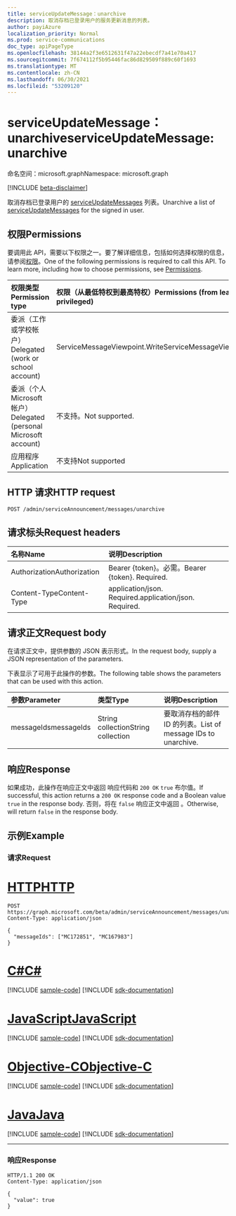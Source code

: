 ```yaml
---
title: serviceUpdateMessage：unarchive
description: 取消存档已登录用户的服务更新消息的列表。
author: payiAzure
localization_priority: Normal
ms.prod: service-communications
doc_type: apiPageType
ms.openlocfilehash: 38144a2f3e6512631f47a22ebecdf7a41e70a417
ms.sourcegitcommit: 7f674112f5b95446fac86d829509f889c60f1693
ms.translationtype: MT
ms.contentlocale: zh-CN
ms.lasthandoff: 06/30/2021
ms.locfileid: "53209120"
---
```

# <a name="serviceupdatemessage-unarchive"></a><span data-ttu-id="04e3c-103">serviceUpdateMessage：unarchive</span><span class="sxs-lookup"><span data-stu-id="04e3c-103">serviceUpdateMessage: unarchive</span></span>
<span data-ttu-id="04e3c-104">命名空间：microsoft.graph</span><span class="sxs-lookup"><span data-stu-id="04e3c-104">Namespace: microsoft.graph</span></span>

[!INCLUDE [beta-disclaimer](../../includes/beta-disclaimer.md)]

<span data-ttu-id="04e3c-105">取消存档已登录用户的 [serviceUpdateMessages](../resources/serviceupdatemessage.md) 列表。</span><span class="sxs-lookup"><span data-stu-id="04e3c-105">Unarchive a list of [serviceUpdateMessages](../resources/serviceupdatemessage.md) for the signed in user.</span></span>

## <a name="permissions"></a><span data-ttu-id="04e3c-106">权限</span><span class="sxs-lookup"><span data-stu-id="04e3c-106">Permissions</span></span>
<span data-ttu-id="04e3c-p101">要调用此 API，需要以下权限之一。要了解详细信息，包括如何选择权限的信息，请参阅[权限](/graph/permissions-reference)。</span><span class="sxs-lookup"><span data-stu-id="04e3c-p101">One of the following permissions is required to call this API. To learn more, including how to choose permissions, see [Permissions](/graph/permissions-reference).</span></span>

|<span data-ttu-id="04e3c-109">权限类型</span><span class="sxs-lookup"><span data-stu-id="04e3c-109">Permission type</span></span>|<span data-ttu-id="04e3c-110">权限（从最低特权到最高特权）</span><span class="sxs-lookup"><span data-stu-id="04e3c-110">Permissions (from least to most privileged)</span></span>|
|:---|:---|
|<span data-ttu-id="04e3c-111">委派（工作或学校帐户）</span><span class="sxs-lookup"><span data-stu-id="04e3c-111">Delegated (work or school account)</span></span>|<span data-ttu-id="04e3c-112">ServiceMessageViewpoint.Write</span><span class="sxs-lookup"><span data-stu-id="04e3c-112">ServiceMessageViewpoint.Write</span></span>|
|<span data-ttu-id="04e3c-113">委派（个人 Microsoft 帐户）</span><span class="sxs-lookup"><span data-stu-id="04e3c-113">Delegated (personal Microsoft account)</span></span>|<span data-ttu-id="04e3c-114">不支持。</span><span class="sxs-lookup"><span data-stu-id="04e3c-114">Not supported.</span></span>|
|<span data-ttu-id="04e3c-115">应用程序</span><span class="sxs-lookup"><span data-stu-id="04e3c-115">Application</span></span>|<span data-ttu-id="04e3c-116">不支持</span><span class="sxs-lookup"><span data-stu-id="04e3c-116">Not supported</span></span>|

## <a name="http-request"></a><span data-ttu-id="04e3c-117">HTTP 请求</span><span class="sxs-lookup"><span data-stu-id="04e3c-117">HTTP request</span></span>

<!-- {
  "blockType": "ignored"
}
-->
``` http
POST /admin/serviceAnnouncement/messages/unarchive
```

## <a name="request-headers"></a><span data-ttu-id="04e3c-118">请求标头</span><span class="sxs-lookup"><span data-stu-id="04e3c-118">Request headers</span></span>
|<span data-ttu-id="04e3c-119">名称</span><span class="sxs-lookup"><span data-stu-id="04e3c-119">Name</span></span>|<span data-ttu-id="04e3c-120">说明</span><span class="sxs-lookup"><span data-stu-id="04e3c-120">Description</span></span>|
|:---|:---|
|<span data-ttu-id="04e3c-121">Authorization</span><span class="sxs-lookup"><span data-stu-id="04e3c-121">Authorization</span></span>|<span data-ttu-id="04e3c-p102">Bearer {token}。必需。</span><span class="sxs-lookup"><span data-stu-id="04e3c-p102">Bearer {token}. Required.</span></span>|
|<span data-ttu-id="04e3c-124">Content-Type</span><span class="sxs-lookup"><span data-stu-id="04e3c-124">Content-Type</span></span>|<span data-ttu-id="04e3c-p103">application/json. Required.</span><span class="sxs-lookup"><span data-stu-id="04e3c-p103">application/json. Required.</span></span>|

## <a name="request-body"></a><span data-ttu-id="04e3c-127">请求正文</span><span class="sxs-lookup"><span data-stu-id="04e3c-127">Request body</span></span>
<span data-ttu-id="04e3c-128">在请求正文中，提供参数的 JSON 表示形式。</span><span class="sxs-lookup"><span data-stu-id="04e3c-128">In the request body, supply a JSON representation of the parameters.</span></span>

<span data-ttu-id="04e3c-129">下表显示了可用于此操作的参数。</span><span class="sxs-lookup"><span data-stu-id="04e3c-129">The following table shows the parameters that can be used with this action.</span></span>

|<span data-ttu-id="04e3c-130">参数</span><span class="sxs-lookup"><span data-stu-id="04e3c-130">Parameter</span></span>|<span data-ttu-id="04e3c-131">类型</span><span class="sxs-lookup"><span data-stu-id="04e3c-131">Type</span></span>|<span data-ttu-id="04e3c-132">说明</span><span class="sxs-lookup"><span data-stu-id="04e3c-132">Description</span></span>|
|:---|:---|:---|
|<span data-ttu-id="04e3c-133">messageIds</span><span class="sxs-lookup"><span data-stu-id="04e3c-133">messageIds</span></span>|<span data-ttu-id="04e3c-134">String collection</span><span class="sxs-lookup"><span data-stu-id="04e3c-134">String collection</span></span>|<span data-ttu-id="04e3c-135">要取消存档的邮件 ID 的列表。</span><span class="sxs-lookup"><span data-stu-id="04e3c-135">List of message IDs to unarchive.</span></span>|

## <a name="response"></a><span data-ttu-id="04e3c-136">响应</span><span class="sxs-lookup"><span data-stu-id="04e3c-136">Response</span></span>

<span data-ttu-id="04e3c-137">如果成功，此操作在响应正文中返回 响应代码和 `200 OK` `true` 布尔值。</span><span class="sxs-lookup"><span data-stu-id="04e3c-137">If successful, this action returns a `200 OK` response code and a Boolean value `true` in the response body.</span></span> <span data-ttu-id="04e3c-138">否则，将在 `false` 响应正文中返回 。</span><span class="sxs-lookup"><span data-stu-id="04e3c-138">Otherwise, will return `false` in the response body.</span></span>

## <a name="example"></a><span data-ttu-id="04e3c-139">示例</span><span class="sxs-lookup"><span data-stu-id="04e3c-139">Example</span></span>

### <a name="request"></a><span data-ttu-id="04e3c-140">请求</span><span class="sxs-lookup"><span data-stu-id="04e3c-140">Request</span></span>

# <a name="http"></a>[<span data-ttu-id="04e3c-141">HTTP</span><span class="sxs-lookup"><span data-stu-id="04e3c-141">HTTP</span></span>](#tab/http)
<!-- {
  "blockType": "request",
  "name": "serviceupdatemessage_unarchive"
}
-->
``` http
POST https://graph.microsoft.com/beta/admin/serviceAnnouncement/messages/unarchive
Content-Type: application/json

{
  "messageIds": ["MC172851", "MC167983"]
}
```
# <a name="c"></a>[<span data-ttu-id="04e3c-142">C#</span><span class="sxs-lookup"><span data-stu-id="04e3c-142">C#</span></span>](#tab/csharp)
[!INCLUDE [sample-code](../includes/snippets/csharp/serviceupdatemessage-unarchive-csharp-snippets.md)]
[!INCLUDE [sdk-documentation](../includes/snippets/snippets-sdk-documentation-link.md)]

# <a name="javascript"></a>[<span data-ttu-id="04e3c-143">JavaScript</span><span class="sxs-lookup"><span data-stu-id="04e3c-143">JavaScript</span></span>](#tab/javascript)
[!INCLUDE [sample-code](../includes/snippets/javascript/serviceupdatemessage-unarchive-javascript-snippets.md)]
[!INCLUDE [sdk-documentation](../includes/snippets/snippets-sdk-documentation-link.md)]

# <a name="objective-c"></a>[<span data-ttu-id="04e3c-144">Objective-C</span><span class="sxs-lookup"><span data-stu-id="04e3c-144">Objective-C</span></span>](#tab/objc)
[!INCLUDE [sample-code](../includes/snippets/objc/serviceupdatemessage-unarchive-objc-snippets.md)]
[!INCLUDE [sdk-documentation](../includes/snippets/snippets-sdk-documentation-link.md)]

# <a name="java"></a>[<span data-ttu-id="04e3c-145">Java</span><span class="sxs-lookup"><span data-stu-id="04e3c-145">Java</span></span>](#tab/java)
[!INCLUDE [sample-code](../includes/snippets/java/serviceupdatemessage-unarchive-java-snippets.md)]
[!INCLUDE [sdk-documentation](../includes/snippets/snippets-sdk-documentation-link.md)]

---



### <a name="response"></a><span data-ttu-id="04e3c-146">响应</span><span class="sxs-lookup"><span data-stu-id="04e3c-146">Response</span></span>
<!-- {
  "blockType": "response",
  "truncated": true,
  "@odata.type": "string"
}
-->
``` http
HTTP/1.1 200 OK
Content-Type: application/json

{
  "value": true
}
```

